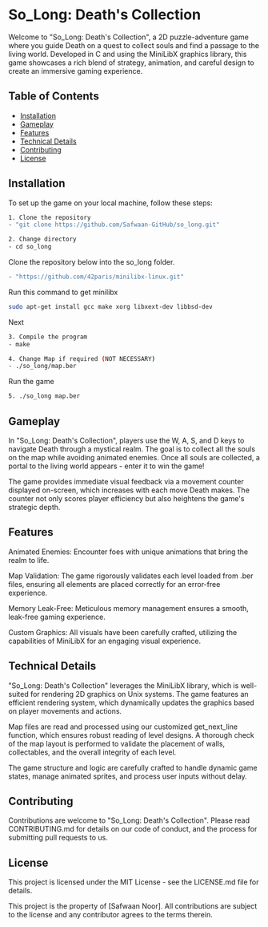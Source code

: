 # So_Long: Death's Collection

Welcome to "So_Long: Death's Collection", a 2D puzzle-adventure game where you guide Death on a quest to collect souls and find a passage to the living world. Developed in C and using the MiniLibX graphics library, this game showcases a rich blend of strategy, animation, and careful design to create an immersive gaming experience.

## Table of Contents
- [Installation](#installation)
- [Gameplay](#gameplay)
- [Features](#features)
- [Technical Details](#technical-details)
- [Contributing](#contributing)
- [License](#license)

## Installation

To set up the game on your local machine, follow these steps:

```bash
1. Clone the repository
- "git clone https://github.com/Safwaan-GitHub/so_long.git"

2. Change directory
- cd so_long
```
Clone the repository below into the so_long folder.
```bash
- "https://github.com/42paris/minilibx-linux.git"
```
Run this command to get minilibx
```bash
sudo apt-get install gcc make xorg libxext-dev libbsd-dev
```
Next
```bash
3. Compile the program
- make

4. Change Map if required (NOT NECESSARY)
- ./so_long/map.ber
```
Run the game
```bash
5. ./so_long map.ber
```

## Gameplay

In "So_Long: Death's Collection", players use the W, A, S, and D keys to navigate Death through a mystical realm. The goal is to collect all the souls on the map while avoiding animated enemies. Once all souls are collected, a portal to the living world appears - enter it to win the game!

The game provides immediate visual feedback via a movement counter displayed on-screen, which increases with each move Death makes. The counter not only scores player efficiency but also heightens the game's strategic depth.

## Features

Animated Enemies: Encounter foes with unique animations that bring the realm to life.

Map Validation: The game rigorously validates each level loaded from .ber files, ensuring all elements are placed correctly for an error-free experience.

Memory Leak-Free: Meticulous memory management ensures a smooth, leak-free gaming experience.

Custom Graphics: All visuals have been carefully crafted, utilizing the capabilities of MiniLibX for an engaging visual experience.

## Technical Details

"So_Long: Death's Collection" leverages the MiniLibX library, which is well-suited for rendering 2D graphics on Unix systems. The game features an efficient rendering system, which dynamically updates the graphics based on player movements and actions.

Map files are read and processed using our customized get_next_line function, which ensures robust reading of level designs. A thorough check of the map layout is performed to validate the placement of walls, collectables, and the overall integrity of each level.

The game structure and logic are carefully crafted to handle dynamic game states, manage animated sprites, and process user inputs without delay.

## Contributing

Contributions are welcome to "So_Long: Death's Collection". Please read CONTRIBUTING.md for details on our code of conduct, and the process for submitting pull requests to us.

## License

This project is licensed under the MIT License - see the LICENSE.md file for details.

This project is the property of [Safwaan Noor]. All contributions are subject to the license and any contributor agrees to the terms therein.

